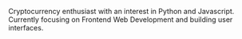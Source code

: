 Cryptocurrency enthusiast with an interest in Python and Javascript. Currently focusing on Frontend Web Development and building user interfaces.
